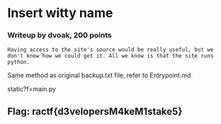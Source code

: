 # Insert witty name

### Writeup by dvoak, 200 points

`Having access to the site's source would be really useful, but we don't know how we could get it. All we know is that the site runs python.`

Same method as original backup.txt file, refer to Entrypoint.md

static?f=main.py

## Flag: ractf{d3velopersM4keM1stake5}
